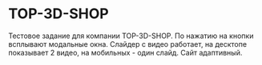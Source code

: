 # TOP-3D-SHOP
Тестовое задание для компании TOP-3D-SHOP.
По нажатию на кнопки всплывают модальные окна.
Слайдер с видео работает, на десктопе показывает 2 видео, на мобильных - один слайд.
Сайт адаптивный.
